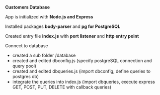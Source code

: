 **Customers Database**

App is initialized with **Node.js and Express**

Installed packages **body-parser** and **pg for PostgreSQL**

Created entry file **index.js** with **port listener** and **http entry point**

Connect to database
-   created a sub folder /database
-   created and edited dbconfig.js (specify postgreSQL connection and query pool)
-   created and edited dbqueries.js (import dbconfig, define queries to postgres db)
-   integrate the queries into index.js (import dbqueries, execute express GET, POST, PUT, DELETE with callback queries)

